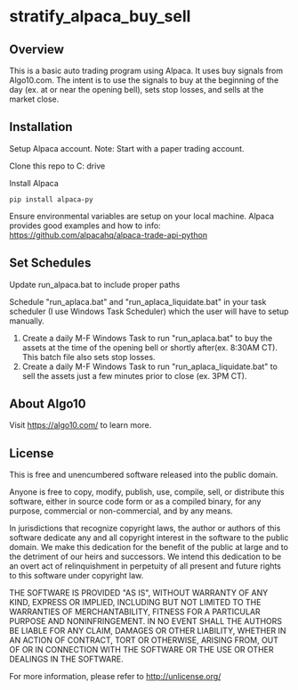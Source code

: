 # stratify_alpaca_buy_sell

## Overview
This is a basic auto trading program using Alpaca.  It uses buy signals from Algo10.com.  The intent is to use the signals to buy at the beginning of the day (ex. at or near the opening bell), sets stop losses, and sells at the market close. 

## Installation
Setup Alpaca account.  Note: Start with a paper trading account.

Clone this repo to C: drive

Install Alpaca 
```
pip install alpaca-py
```

Ensure environmental variables are setup on your local machine.  Alpaca provides good examples and how to info: https://github.com/alpacahq/alpaca-trade-api-python

## Set Schedules
Update run_alpaca.bat to include proper paths

Schedule "run_aplaca.bat" and "run_aplaca_liquidate.bat" in your task scheduler (I use Windows Task Scheduler) which the user will have to setup manually.  

1. Create a daily M-F Windows Task to run "run_aplaca.bat" to buy the assets at the time of the opening bell or shortly after(ex. 8:30AM CT).  This batch file also sets stop losses.
2. Create a daily M-F Windows Task to run "run_aplaca_liquidate.bat" to sell the assets just a few minutes prior to close (ex. 3PM CT).


## About Algo10

Visit https://algo10.com/ to learn more. 


## License

This is free and unencumbered software released into the public domain.

Anyone is free to copy, modify, publish, use, compile, sell, or distribute this software, either in source code form or as a compiled binary, for any purpose, commercial or non-commercial, and by any means.

In jurisdictions that recognize copyright laws, the author or authors of this software dedicate any and all copyright interest in the software to the public domain. We make this dedication for the benefit of the public at large and to the detriment of our heirs and
successors. We intend this dedication to be an overt act of relinquishment in perpetuity of all present and future rights to this software under copyright law.

THE SOFTWARE IS PROVIDED "AS IS", WITHOUT WARRANTY OF ANY KIND, EXPRESS OR IMPLIED, INCLUDING BUT NOT LIMITED TO THE WARRANTIES OF MERCHANTABILITY, FITNESS FOR A PARTICULAR PURPOSE AND NONINFRINGEMENT. IN NO EVENT SHALL THE AUTHORS BE LIABLE FOR ANY CLAIM, DAMAGES OR OTHER LIABILITY, WHETHER IN AN ACTION OF CONTRACT, TORT OR OTHERWISE, ARISING FROM, OUT OF OR IN CONNECTION WITH THE SOFTWARE OR THE USE OR OTHER DEALINGS IN THE SOFTWARE.

For more information, please refer to <http://unlicense.org/>